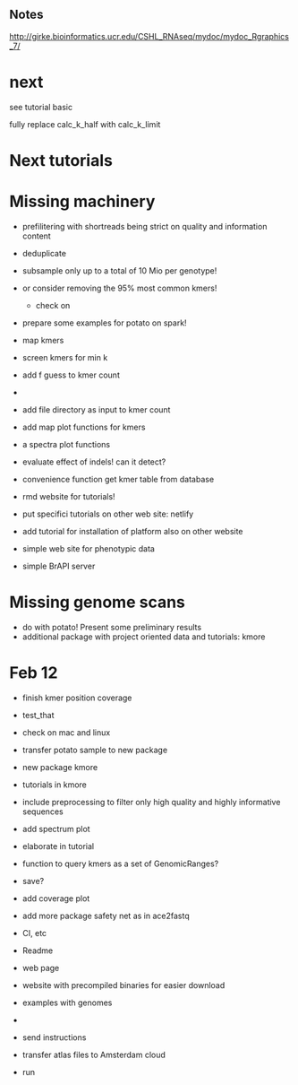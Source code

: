 ## Notes

http://girke.bioinformatics.ucr.edu/CSHL_RNAseq/mydoc/mydoc_Rgraphics_7/

# next

see tutorial basic

fully replace calc_k_half with calc_k_limit

# Next tutorials

# Missing machinery
- prefilitering with shortreads being strict on quality and information content
- deduplicate
- subsample only up to a total of 10 Mio per genotype!
- or consider removing the 95% most common kmers!
  - check on 
- prepare some examples for potato on spark!
- map kmers
- screen kmers for min k
- add f guess to kmer count
- 

- add file directory as input to kmer count

- add map plot functions for kmers
- a spectra plot functions

- evaluate effect of indels! can it detect?

- convenience function get kmer table from database

- rmd website for tutorials!
- put specifici tutorials on other web site: netlify
- add tutorial for installation of platform also on other website


- simple web site for phenotypic data
- simple BrAPI server

# Missing genome scans
- do with potato! Present some preliminary results
- additional package with project oriented data and tutorials: kmore

# Feb 12
- finish kmer position coverage
- test_that
- check on mac and linux
- transfer potato sample to new package
- new package kmore
- tutorials in kmore 
- include preprocessing to filter only high quality and highly informative sequences
- add spectrum plot
- elaborate in tutorial
- function to query kmers as a set of GenomicRanges?
- save?
- add coverage plot

- add more package safety net as in ace2fastq
- CI, etc
- Readme
- web page

- website with precompiled binaries for easier download
- examples with genomes
- 

- send instructions

- transfer atlas files to Amsterdam cloud
- run



